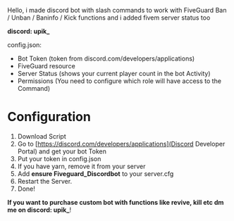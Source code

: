 Hello, i made discord bot with slash commands to work with FiveGuard Ban / Unban / Baninfo / Kick functions and i added fivem server status too

<b>discord: upik_</b>

config.json:

- Bot Token (token from discord.com/developers/applications)
- FiveGuard resource 
- Server Status (shows your current player count in the bot Activity)
- Permissions (You need to configure which role will have access to the Command)

# Configuration
1. Download Script
2. Go to [https://discord.com/developers/applications](Discord Developer Portal) and get your bot Token
3. Put your token in config.json
4. If you have yarn, remove it from your server
5. Add <b>ensure Fiveguard_Discordbot</b> to your server.cfg
6. Restart the Server.
7. Done!

<b>If you want to purchase custom bot with functions like revive, kill etc dm me on discord: upik_</b>!
